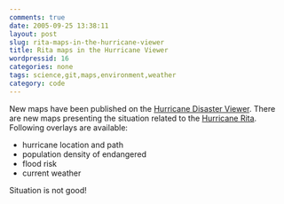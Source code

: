 ```yaml
---
comments: true
date: 2005-09-25 13:38:11
layout: post
slug: rita-maps-in-the-hurricane-viewer
title: Rita maps in the Hurricane Viewer
wordpressid: 16
categories: none
tags: science,git,maps,environment,weather
category: code
---
```


New maps have been published on the [Hurricane Disaster Viewer](http://arcweb.esri.com/sc/hurricane_viewer/index.html). 
There are new maps presenting the situation related to the [Hurricane Rita](http://en.wikipedia.org/wiki/Hurricane_Rita).
Following overlays are available:

  * hurricane location and path
  * population density of endangered
  * flood risk
  * current weather

Situation is not good!

